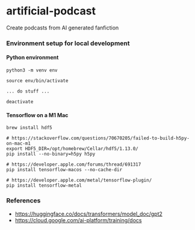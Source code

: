 # artificial-podcast
Create podcasts from AI generated fanfiction

### Environment setup for local development

#### Python environment

```shell
python3 -m venv env

source env/bin/activate

... do stuff ...

deactivate
```

#### Tensorflow on a M1 Mac

```shell
brew install hdf5

# https://stackoverflow.com/questions/70670205/failed-to-build-h5py-on-mac-m1
export HDF5_DIR=/opt/homebrew/Cellar/hdf5/1.13.0/
pip install --no-binary=h5py h5py

# https://developer.apple.com/forums/thread/691317
pip install tensorflow-macos --no-cache-dir

# https://developer.apple.com/metal/tensorflow-plugin/
pip install tensorflow-metal

```

### References

* https://huggingface.co/docs/transformers/model_doc/gpt2
* https://cloud.google.com/ai-platform/training/docs